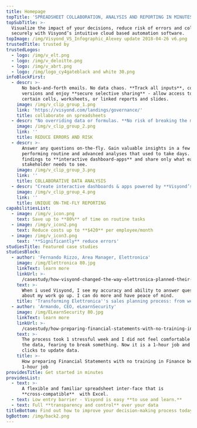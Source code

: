 ```yaml
---
title: Homepage
topTitle: 'SPREADSHEET COLLABORATION, ANALYSIS AND REPORTING IN MINUTES INSTEAD OF DAYS'
topSubTitle: >-
  Visualize the impact of your decisions, reduce risk of errors and collaborate
  securely with Visyond’s intuitive cloud based automation software.
topImage: /img/Visyond_VS_Infographic_Alexey update 2018-04-26 v6.png
trustedTitle: trusted by
trustedLogos:
  - logo: /img/v_elt.png
  - logo: /img/v_deloitte.png
  - logo: /img/v_abrt.png
  - logo: /img/logo_cy4gateblack and white 30.png
infoBlockFirst:
  - descr: >-
      No back-and-forth emails. No data chaos. **Track all inputs**, control
      versions and enjoy **secure selective sharing** - allow access to only
      certain cells, worksheets, or linked reports and slides.
    image: /img/v_clip_group_1.png
    link: 'https://visyond.com/landings/governance/'
    title: collaborate on spreadsheets
  - descr: "No overriding data or formulas. **No risk of breaking the model and calculations**. Granular permissions control, **scenario comparison**, dependency and error root cause analysis will help you minimize risks when building your financial models.\r\n"
    image: /img/v_clip_group_2.png
    link: ''
    title: REDUCE ERRORS AND RISK
  - descr: >-
      Answer any questions on-the-fly. Gain valuable insights in a few clicks by
      performing routine and advanced analyses that used to take days. Add your
      findings to **interactive dashboard-apps** and share only what each
      stakeholder needs to see.
    image: /img/v_clip_group_3.png
    link: ''
    title: COLLABORATIVE DATA ANALYSIS
  - descr: "Create interactive dashboards & apps powered by **Visyond’s spreadsheet calculation engine** without programming. Share the results safely without the risk of damaging or losing any data whilst preparing data presentations, visualizations and reports in a few simple steps. \r\n"
    image: /img/v_clip_group_4.png
    link: ''
    title: UNIQUE ON-THE-FLY REPORTING
capabilitiesList:
  - image: /img/v_icon.png
    text: Save up to **80%** of time on routine tasks
  - image: /img/v_icon2.png
    text: Reduce costs up to **$420** per employee/month
  - image: /img/v_icon3.png
    text: '**Significantly** reduce errors'
studiesTitle: Featured case studies
studiesBlock:
  - author: 'Fernando Rizzo, Area Manager, Elettronica'
    image: /img/Elettronica 80.jpg
    linkText: learn more
    linkUrl: >-
      /casestudy/how-visyond-changed-the-way-elettronica-planned-their-sales-and-shortened-the-process-from-weeks-to-hours/
    text: >-
      When i used Visyond, I see my accuracy and ability to answer questions
      about my work go up. I can do more and have peace of mind.
    title: 'Transforming Elettronica''s sales planning process: from weeks to hours'
  - author: 'Armando, CEO, eLearnSecurity'
    image: /img/ELearnSecurity 80.jpg
    linkText: learn more
    linkUrl: >-
      /casestudy/how-preparing-financial-statements-with-no-training-in-finance-became-a-1-hour-job/
    text: >-
      The process took 1 stressful week and I did not feel comfortable to update
      the data, fearing to break something. Now it is a 1-hour job and a few
      clicks to update data.
    title: >-
      How preparing Financial Statements with no training in Finance became a
      1-hour job
providesTitle: Get started in minutes
providesList:
  - text: >-
      A flexible and familiar spreadsheet inter-face that is
      **cross-compatible**  with Excel.
  - text: Low entry barrier - Visyond is easy **to use and learn.**
  - text: Full **transparency and control** over your data
titleBottom: Find out how to improve your decision-making process today
bgBottom: /img/back2.png
---
```


